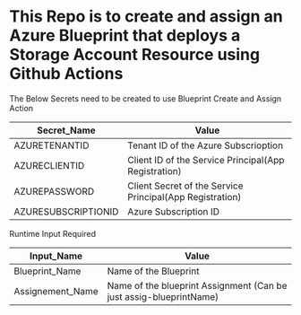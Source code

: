 # This Repo is to create and assign an Azure Blueprint that deploys a Storage Account Resource using Github Actions

The Below Secrets need to be created to use Blueprint Create and Assign Action

| Secret_Name | Value |
| --- | ----------- |
| AZURETENANTID | Tenant ID of the Azure Subscrioption |
| AZURECLIENTID | Client ID of the Service Principal(App Registration) |
| AZUREPASSWORD | Client Secret of the Service Principal(App Registration) |
| AZURESUBSCRIPTIONID | Azure Subscription ID |


Runtime Input Required

| Input_Name | Value |
| --- | ----------- |
| Blueprint_Name | Name of the Blueprint |
| Assignement_Name | Name of the blueprint Assignment (Can be just assig-blueprintName) |